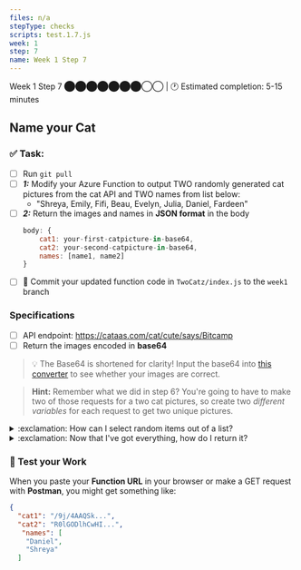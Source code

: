 ```yaml
---
files: n/a
stepType: checks
scripts: test.1.7.js
week: 1
step: 7
name: Week 1 Step 7
---
```

Week 1 Step 7 ⬤⬤⬤⬤⬤⬤⬤◯◯ | 🕐 Estimated completion: 5-15 minutes
## Name your Cat

### ✅  Task:
- [ ] Run `git pull`
- [ ] ***1:*** Modify your Azure Function to output TWO randomly generated cat pictures from the cat API and TWO names from list below:
    * "Shreya, Emily, Fifi, Beau, Evelyn, Julia, Daniel, Fardeen"
- [ ] ***2:*** Return the images and names in **JSON format** in the body
    ```js
    body: {
        cat1: your-first-catpicture-in-base64,
        cat2: your-second-catpicture-in-base64,
        names: [name1, name2]
    }
    ```
- [ ] 🚀 Commit your updated function code in `TwoCatz/index.js` to the `week1` branch
### Specifications
- [ ] API endpoint: https://cataas.com/cat/cute/says/Bitcamp
- [ ] Return the images encoded in **base64**

> :bulb: The Base64 is shortened for clarity!
Input the base64 into [this converter](https://base64.guru/converter/decode/image) to see whether your images are correct.

> **Hint:** Remember what we did in step 6? You're going to have to make two of those requests for a two cat pictures, so create two *different variables* for each request to get two unique pictures. 

<details>
<summary>:exclamation: How can I select random items out of a list?</summary>
    </br>

**Hint 1:** You'll need to create an array with the names first.
**Hint 2:** You'll need to generate a random number within the range of the array length.

<details>
<summary>🔵 I'm still a little lost, some more help would be great!</summary>
    </br>

1. Create an array with the names:
```js
var names = ["name1", "name2"...]
```

2. Generate a random value in the correct range:
```js
var random_value = Math.floor(names.length * Math.random())
```

3. Get the name!
```js
var resultname = names[random_value]
```
Wrap the code for generating a random combination into a function called `nameFinder()` and return resultname.

*Call nameFinder() twice to get two names!*

<br><br/>
</details>
</details>

<details>
<summary>:exclamation: Now that I've got everything, how do I return it?</summary>
    </br>

`context.res` is the key to answering this question!

To return your two images and two names in the output:
```js
context.res = {
    body: {
        cat1: your-first-catpicture-in-base64,
        cat2: your-second-catpicture-in-base64,
        names: [name1, name2]
    }
}
```
<br><br/>
</details>

### 🚧 Test your Work
When you paste your **Function URL** in your browser or make a GET request with **Postman**, you might get something like:
```json
{
  "cat1": "/9j/4AAQSk...",
  "cat2": "R0lGODlhCwHI...",
   "names": [
    "Daniel",
    "Shreya"
  ]
```